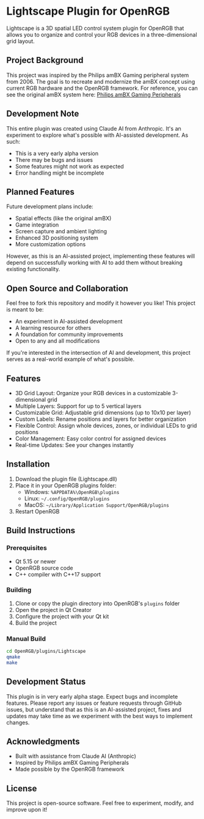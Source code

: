 # Lightscape Plugin for OpenRGB

Lightscape is a 3D spatial LED control system plugin for OpenRGB that allows you to organize and control your RGB devices in a three-dimensional grid layout.

## Project Background

This project was inspired by the Philips amBX Gaming peripheral system from 2006. The goal is to recreate and modernize the amBX concept using current RGB hardware and the OpenRGB framework. For reference, you can see the original amBX system here: [Philips amBX Gaming Peripherals](https://www.youtube.com/watch?v=TWC3ruGYif0)

## Development Note

This entire plugin was created using Claude AI from Anthropic. It's an experiment to explore what's possible with AI-assisted development. As such:

- This is a very early alpha version
- There may be bugs and issues
- Some features might not work as expected
- Error handling might be incomplete

## Planned Features

Future development plans include:
- Spatial effects (like the original amBX)
- Game integration
- Screen capture and ambient lighting
- Enhanced 3D positioning system
- More customization options

However, as this is an AI-assisted project, implementing these features will depend on successfully working with AI to add them without breaking existing functionality.

## Open Source and Collaboration

Feel free to fork this repository and modify it however you like! This project is meant to be:
- An experiment in AI-assisted development
- A learning resource for others
- A foundation for community improvements
- Open to any and all modifications

If you're interested in the intersection of AI and development, this project serves as a real-world example of what's possible.

## Features

- 3D Grid Layout: Organize your RGB devices in a customizable 3-dimensional grid
- Multiple Layers: Support for up to 5 vertical layers
- Customizable Grid: Adjustable grid dimensions (up to 10x10 per layer)
- Custom Labels: Rename positions and layers for better organization
- Flexible Control: Assign whole devices, zones, or individual LEDs to grid positions
- Color Management: Easy color control for assigned devices
- Real-time Updates: See your changes instantly

## Installation

1. Download the plugin file (Lightscape.dll)
2. Place it in your OpenRGB plugins folder:
   - Windows: `%APPDATA%\OpenRGB\plugins`
   - Linux: `~/.config/OpenRGB/plugins`
   - MacOS: `~/Library/Application Support/OpenRGB/plugins`
3. Restart OpenRGB

## Build Instructions

### Prerequisites
- Qt 5.15 or newer
- OpenRGB source code
- C++ compiler with C++17 support

### Building
1. Clone or copy the plugin directory into OpenRGB's `plugins` folder
2. Open the project in Qt Creator
3. Configure the project with your Qt kit
4. Build the project

### Manual Build
```bash
cd OpenRGB/plugins/Lightscape
qmake
make
```

## Development Status

This plugin is in very early alpha stage. Expect bugs and incomplete features. Please report any issues or feature requests through GitHub issues, but understand that as this is an AI-assisted project, fixes and updates may take time as we experiment with the best ways to implement changes.

## Acknowledgments

- Built with assistance from Claude AI (Anthropic)
- Inspired by Philips amBX Gaming Peripherals
- Made possible by the OpenRGB framework

## License

This project is open-source software. Feel free to experiment, modify, and improve upon it!